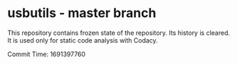 # usbutils - master branch

This repository contains frozen state of the repository.
Its history is cleared. It is used only for static code
analysis with Codacy.

Commit Time: 1691397760